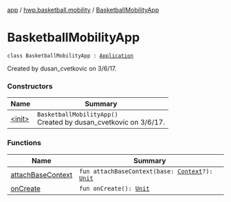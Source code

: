 [app](../../index.md) / [hwp.basketball.mobility](../index.md) / [BasketballMobilityApp](.)

# BasketballMobilityApp

`class BasketballMobilityApp : `[`Application`](https://developer.android.com/reference/android/app/Application.html)

Created by dusan_cvetkovic on 3/6/17.

### Constructors

| Name | Summary |
|---|---|
| [&lt;init&gt;](-init-.md) | `BasketballMobilityApp()`<br>Created by dusan_cvetkovic on 3/6/17. |

### Functions

| Name | Summary |
|---|---|
| [attachBaseContext](attach-base-context.md) | `fun attachBaseContext(base: `[`Context`](https://developer.android.com/reference/android/content/Context.html)`?): `[`Unit`](https://kotlinlang.org/api/latest/jvm/stdlib/kotlin/-unit/index.html) |
| [onCreate](on-create.md) | `fun onCreate(): `[`Unit`](https://kotlinlang.org/api/latest/jvm/stdlib/kotlin/-unit/index.html) |
